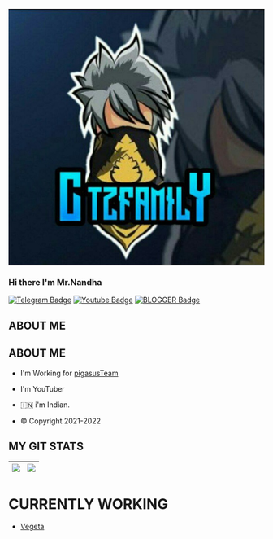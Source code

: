 <a href="https://telegram.me/ctzfamily"><img align="center" src="https://github.com/ctzfamily/Ctzfamily/blob/main/IMG_20210921_224008_888.jpg"/></a>

### Hi there I'm Mr.Nandha


[![Telegram Badge](https://img.shields.io/badge/-Ctzfamily-blue?style=plastic-square&logo=Telegram&logoColor=white&link=https://t.me/Ctzfamily)](https://t.me/ctzfamily)
[![Youtube Badge](https://img.shields.io/badge/-CartooNtamilzha-red?style=plastic-square&logo=youtube&logoColor=white&link=https://youtube.com/c/cartoontamilzha)](https://youtube.com/c/CartooNtamilzha)
[![BLOGGER Badge](https://img.shields.io/badge/-CartooNtamilzha-orange?style=plastic-square&logo=blogger&logoColor=white&link=https://blog-by-ctzfamily.blogspot.com/?m=1)](https://blog-by-ctzfamily.blogspot.com/?m=1)

## ABOUT ME
## ABOUT ME

- I'm Working for [pigasusTeam](hhtps://t.me/pigasusSupport)
- I'm YouTuber

- 🇮🇳 i'm Indian.
- ©️  Copyright 2021-2022

## MY GIT STATS
<img src="https://github-readme-stats.vercel.app/api?username=Ctzfamily&&show_icons=true&count_private=true&theme=radical"/>|<img src="https://github-readme-streak-stats.herokuapp.com/?user=Ctzfamily&theme=radical"/>|
|---|---|

# CURRENTLY WORKING
<!-- CURRENTLY-WORKING:START -->
- [Vegeta](https://t.me/VegetaROBOT)

<!-- CURRENTLY-WORKING:END -->
